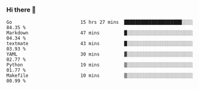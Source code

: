 ### Hi there 👋

<!--
**yeya24/yeya24** is a ✨ _special_ ✨ repository because its `README.md` (this file) appears on your GitHub profile.

Here are some ideas to get you started:

- 🔭 I’m currently working on ...
- 🌱 I’m currently learning ...
- 👯 I’m looking to collaborate on ...
- 🤔 I’m looking for help with ...
- 💬 Ask me about ...
- 📫 How to reach me: ...
- 😄 Pronouns: ...
- ⚡ Fun fact: ...
-->

<!--START_SECTION:waka-->

```text
Go                         15 hrs 27 mins  █████████████████████░░░░   84.35 %
Markdown                   47 mins         █░░░░░░░░░░░░░░░░░░░░░░░░   04.34 %
textmate                   43 mins         █░░░░░░░░░░░░░░░░░░░░░░░░   03.93 %
YAML                       30 mins         ▓░░░░░░░░░░░░░░░░░░░░░░░░   02.77 %
Python                     19 mins         ▒░░░░░░░░░░░░░░░░░░░░░░░░   01.77 %
Makefile                   10 mins         ▒░░░░░░░░░░░░░░░░░░░░░░░░   00.99 %
```

<!--END_SECTION:waka-->
